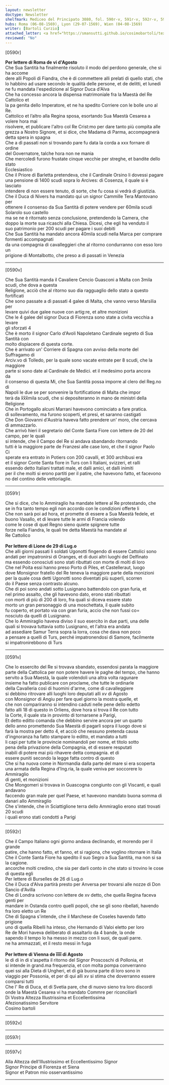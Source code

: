 ```yaml
---
layout: newsletter
doctype: Newsletter
shelfmark: Mediceo del Principato 3080, fol. 590r-v, 591r-v, 592r-v, 597r-v
hubs: Roma (06-08-1569), Lyon (29-07-1569), Wien (04-08-1569)
writer: [Bartoli Curzio]
attached_letter: <a href="https://smansutti.github.io/cosimobartoli/texts/2979_092/">2979_092</a>
reviewed: "No"
---
```


[0590r]  
  
  
<strong>Per lettere di Roma de vi d'Agosto</strong>  
Che Sua Santità ha finalmente risoluto il modo del perdono generale, che si ha accome  
dere alli Popoli di Fiandra, che è di commettere alli prelati di quello stati, che  
lo habbino ad usare secondo le qualità delle persone, et de delitti, et lunedi  
ne fu mandata l'espedizione al Signor Duca d'Alva  
Che ha concesso ancora la dispensa matrimoniale fra la Maestà del Re Cattolico et  
la pa genita dello Imperatore, et ne ha spedito Corriere con le bolle uno al Re.  
Cattolico et l’altro alla Regina sposa, esortando Sua Maestà Cesarea a volere hora mai  
risolvere, et publicare l'altro col Re Crist:mo per dare tanto più compita alle  
grezza a Nostro Signore, et si dice, che Madama di Parma, accompagnerà detta spera in spagna  
Che a dì passati non si trovando pare fu data la corda a xxx fornare di ordine  
del Governatore, talche hora non ne mania  
Che mercoledì furono frustate cinque vecchie per streghe, et bandite dello stato  
Ecclesiastico  
Che il Priore di Barletta pretendeva, che il Cardinale Orsino li dovessi pagare  
una pensione di 1400 scudi sopra lo Arcives: di Cosenza, il quale si è lasciato  
intendere di non essere tenuto, di sorte, che fu cosa si vedrà di giustizia.  
Che il Duca di Nivers ha mandato qui un signor Cammille Tera Mantovano per  
ottenere il consenso da Sua Santità di potere vendere per 60mila scudi Solarolo suo castello  
ma se ne è ritornato senza conclusione, pretendendo la Camera, che  
doppo la morte sua ricaschi alla Chiesa. Dicesi, che egli ha venduto il  
suo patrimonio per 200 scudi per pagare i suoi debiti  
Che Sua Santità ha mandato ancora 40mila scudi nella Marca per comprare formenti accompagnati  
da una compagnia di cavalleggieri che al ritorno condurranno con esso loro un  
prigione di Montalbotto, che preso a dì passati in Venezia  
  
---  

[0590v]  
  
  
Che Sua Santità manda il Cavaliere Cencio Guasconi a Malta con 3mila scudi, che dova a questa  
Religione, acciò che al ritorno suo dia ragguaglio dello stato a questo fortificati  
Che sono passate a dì passati 4 galee di Malta, che vanno verso Marsilia per  
levare quivi due galee nuove con artig:re, et altre monizioni  
Che le 4 galee del signor Duca di Fiorenza sono state a civita vecchia a levare  
gli sforzati 4  
Che è morto il signor Carlo d'Avoli Napoletano Cardinale segreto di Sua Santità con  
molto dispiacere di questa corte.  
Che è arrivato un' Corriere di Spagna con avviso della morte del Suffragamo di  
Arciv.vo di Tolledo, per la quale sono vacate entrate per 8 scudi, che la maggiore  
parte si sono date al Cardinale de Medici. et il medesimo porta ancora  
da  
il consenso di questa Mi, che Sua Santità possa imporre al clero del Reg.no di  
Napoli le due se per sonvenire la fortificatione di Malta che impor  
terà da x̅x̅x̅mila scudi, che si depositeranno in mano de ministri della Religione  
Che in Portogallo alcuni Marrani havevono cominciato a fare pratica.  
di sollevamento, ma furono scoperti, et presi, et saranno castigati  
Che Don Giovanni d'Austria haveva fatto prendere un' moro, che cercava  
di ammazzarlo.  
Che arrivò hieri il segretario del Conte Santa Fiore con lettere de 20 del campo, per le quali  
si intende, che il Campo del Re si andava sbandando ritornando  
tutti è la maggiore parte de Franzesi alle case loro, et che il signor Paolo  
Ci  
sperate era entrato in Potiers con 200 cavalli, et 300 archibusi era  
et il signor Conte Santa fiore in Turs con li Italiani, svizzeri, et ralli  
essendo detto Italiani trattati male, et dalli amici, et dalli inimiti  
per il che molti si erono partiti per il patire, che havevono fatto, et facevono  
no del contino delle vettoriaglie.  
  
---  

[0591r]  
  
  
Che si dice, che lo Ammiraglio ha mandate lettere al Re protestando, che  
se in fra tanto tempo egli non accordo con le condizioni offerte li  
Che non sarà poi ad hora, et promette di essere a Sua Maestà fedele, et  
buono Vasallo, et di levare tutte le armi di Francia volendo  
come le cose di quel Regno sieno quiete spignere tutte  
forze nella Fiandra, le quali tre detta Maestà ha mandate al  
Re Cattolico  
<br/><strong>Per lettere di Lione de 29 di Lug.o</strong>  
Che alli giorni passati li soldati Ugonotti fingendo di essere Cattolici sono  
andati per impatronirsi di Oranges, et di duoi altri luoghi del Delfinato  
ma essendo conosciuti sono stati ributtati con morte di molti di loro  
Che nel Poita essi hanno preso Porto di Piles, et Castelleraut, luogo  
dove Monsignor fratello del Re teneva la maggiore parte della monizioni  
per la quale cosa detti Ugonotti sono diventati più superli, scorren  
do il Paese senza contrasto alcuno.  
Che di poi sono andati sotto Lusignano battendolo con gran furia, et  
nel primo assalto, che gli havevono dato, erono stati ributtati  
con morti di più di 200 di loro, fra quali si diceva essere stato  
morto un gran personaggio di una moschettata, il quale subito  
fu coperto, et portato via con gran furia, accio che non fussi co=  
nosciuto da quelli di Lusignano.  
Che lo Ammiraglio haveva diviso il suo esercito in due parti, una delle  
quali si trovava tuttavia sotto Lusignano, et l'altra era andata  
ad assediare Samur Terra sopra la lorra, cosa che dava non poco  
a pensare a quelli di Turs, perché impatronendosi di Samore, facilmente  
si impatronirebbono di Turs  
  
---  

[0591v]  
  
  
Che lo essercito del Re si trovava sbandato, essendosi parata la maggiore  
parte della Cattolica per non potere havere le paghe del tempo, che hanno  
servito a Sua Maestà, la quale volendoli una altra volta ragunare  
insieme ha fatto publicare con proclame, che tutte le ordinarle  
della Cavalleria così di huomini d'arme, come di cavalleggiere  
si debbino ritrovare alli luoghi loro deputati alli xv di Agosto  
con Monsignor di Angiu per fare quel giorno la mostra quelle, et  
che non compariranno si intendino caduti nelle pene dello edetto  
fatto alli 18 di questo in Orliens, dove hora si trova il Re con tutto  
la Corte, il quale sta in provinto di tornarsene a Parigi,  
Et detto editto comanda che debbino servire ancora per un quarto  
dello anno promettendo Sua Maestà di pagarli sopra il luogo dove si  
farà la mostra per detto 4, et acciò che nessuno pretenda causa  
d'ingnoranza ha fatto stampare lo editto, et mandato a tutti  
li capi per tutte le provincie nominandoli per nome, et titolo sotto  
pena della privazione della Compagnia, et di essere resputati  
inabili di potere mai più rihavere detta compagnia. et di  
essere puniti secondo la legge fatta contro di questo  
Che si ha nuova come in Normandia dalla parte del mare si era scoperta  
una armata della Regina d'Ing.ria, la quale veniva per soccorere lo Ammiraglio  
di genti, et monizioni  
Che Mongomeri si trovava in Guascogna congiunto con gli Viscanti, e quali andavano  
faccendo gran male per quel Paese, et havevono mandato buona somma di  
danari allo Ammiraglio  
Che s'intende, che in Sciattiglione terra dello Ammiraglio erono stati trovati 20 scudi  
i quali erono stati condotti a Parigi  
  
---  

[0592r]  
  
  
Che il Campo Italiano ogni giorno andava declinando, et morendo per il grande  
patire, che hanno fatto, et fanno, et si ragiona, che voglino ritornare in Italia  
Che il Conte Santa Fiore ha spedito il suo Segro a Sua Santità, ma non si sa la cagione.  
ancorche molti credino, che sia per darli conto in che stato si trovino le cose di questa egli  
Per lettere di Burselles de 26 di Lug.o  
Che il Duca d'Alva partirà presto per Anversa per trovarsi alle nozze di Don  
Sancio d'Avilla  
Che di Londra scrivono con lettere de xv detto, che quella Regina faceva genti per  
mandare in Ostanda contro quelli popoli, che se gli sono ribellati, havendo  
fra loro eletto un Re  
Che di Spagna s'intende, che il Marchese de Coseles havendo fatto prigione  
uno di quella Ribelli ha inteso, che Hernando di Valoi eletto per loro  
Re de Mori haveva deliberato di assaltarlo da 4 bande, la onde  
sapendo il tempo lo ha messo in mezzo con li suoi, de quali parre.  
ne ha ammazzati, et il resto messi in fuga  
<br/><strong>Per lettere di Vienna de i̅i̅i̅i̅ di Agosto</strong>  
le di di in di s'aspetta il ritorno del Signor Proscoschi di Pollonia, et  
si intende in grand.ma frequenzia, et con molta pompa converranno  
quei ssi alla Dieta di Ungheri, et di già buona parte di loro sono in  
viaggio per Possonia, et per di qui alli xv si stima che doverranno essere  
comparsi tutti  
Che l' Re di Duca, et di Svetia pare, che di nuovo sieno tra loro discordi  
onde la Maestà Cesarea vi ha mandato Commre per riconciliarli  
Di Vostra Altezza Illustrissima et Eccellentissima  
Afezionatissimo Servitore  
Cosimo bartoli  
  
---  

[0592v]  
  
  
  
---  

[0597r]  
  
  
  
---  

[0597v]  
  
  
Alla Altezza dell'Illustrissimo et Eccellentissimo Signor  
Signor Principe di Fiorenza et Siena  
Signor et Patron mio osservantissimo  
  
---  

